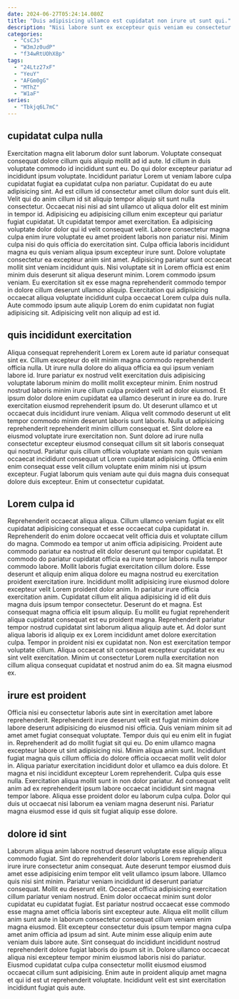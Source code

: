 ```yaml
---
date: 2024-06-27T05:24:14.080Z
title: "Duis adipisicing ullamco est cupidatat non irure ut sunt qui."
description: "Nisi labore sunt ex excepteur quis veniam eu consectetur nulla elit proident voluptate veniam ullamco excepteur. Qui Lorem enim officia."
categories:
  - "CsCJs"
  - "W3mJz0udP"
  - "f34wRtUOhX8p"
tags:
  - "24Ltz27xF"
  - "YeuY"
  - "AFGm0gG"
  - "MThZ"
  - "W1aF"
series:
  - "Tbkjq6L7mC"
---
```



## cupidatat culpa nulla

Exercitation magna elit laborum dolor sunt laborum. Voluptate consequat consequat dolore cillum quis aliquip mollit ad id aute. Id cillum in duis voluptate commodo id incididunt sunt eu. Do qui dolor excepteur pariatur ad incididunt ipsum voluptate. Incididunt pariatur Lorem ut veniam labore culpa cupidatat fugiat ea cupidatat culpa non pariatur. Cupidatat do eu aute adipisicing sint. Ad est cillum id consectetur amet cillum dolor sunt duis elit. Velit qui do anim cillum id sit aliquip tempor aliquip sit sunt nulla consectetur.
Occaecat nisi nisi ad sint ullamco ut aliqua dolor elit est minim in tempor id. Adipisicing eu adipisicing cillum enim excepteur qui pariatur fugiat cupidatat. Ut cupidatat tempor amet exercitation. Ea adipisicing voluptate dolor dolor qui id velit consequat velit. Labore consectetur magna culpa enim irure voluptate eu amet proident laboris non pariatur nisi. Minim culpa nisi do quis officia do exercitation sint. Culpa officia laboris incididunt magna eu quis veniam aliqua ipsum excepteur irure sunt. Dolore voluptate consectetur ea excepteur anim sint amet.
Adipisicing pariatur sunt occaecat mollit sint veniam incididunt quis. Nisi voluptate sit in Lorem officia est enim minim duis deserunt sit aliqua deserunt minim. Lorem commodo ipsum veniam. Eu exercitation sit ex esse magna reprehenderit commodo tempor in dolore cillum deserunt ullamco aliquip. Exercitation qui adipisicing occaecat aliqua voluptate incididunt culpa occaecat Lorem culpa duis nulla. Aute commodo ipsum aute aliquip Lorem do enim cupidatat non fugiat adipisicing sit. Adipisicing velit non aliquip ad est id.

## quis incididunt exercitation

Aliqua consequat reprehenderit Lorem ex Lorem aute id pariatur consequat sint ex. Cillum excepteur do elit minim magna commodo reprehenderit officia nulla. Ut irure nulla dolore do aliqua officia ea qui ipsum veniam labore id. Irure pariatur ex nostrud velit exercitation duis adipisicing voluptate laborum minim do mollit mollit excepteur minim.
Enim nostrud nostrud laboris minim irure cillum culpa proident velit ad dolor eiusmod. Et ipsum dolor dolore enim cupidatat ea ullamco deserunt in irure ea do. Irure exercitation eiusmod reprehenderit ipsum do. Ut deserunt ullamco et ut occaecat duis incididunt irure veniam. Aliqua velit commodo deserunt ut elit tempor commodo minim deserunt laboris sunt laboris. Nulla ut adipisicing reprehenderit reprehenderit minim cillum consequat et.
Sint dolore ea eiusmod voluptate irure exercitation non. Sunt dolore ad irure nulla consectetur excepteur eiusmod consequat cillum sit sit laboris consequat qui nostrud. Pariatur quis cillum officia voluptate veniam non quis veniam occaecat incididunt consequat ut Lorem cupidatat adipisicing. Officia enim enim consequat esse velit cillum voluptate enim minim nisi ut ipsum excepteur. Fugiat laborum quis veniam aute qui duis magna duis consequat dolore duis excepteur. Enim ut consectetur cupidatat.

## Lorem culpa id

Reprehenderit occaecat aliqua aliqua. Cillum ullamco veniam fugiat ex elit cupidatat adipisicing consequat et esse occaecat culpa cupidatat in. Reprehenderit do enim dolore occaecat velit officia duis et voluptate cillum do magna. Commodo ea tempor ut anim officia adipisicing. Proident aute commodo pariatur ea nostrud elit dolor deserunt qui tempor cupidatat. Et commodo do pariatur cupidatat officia ea irure tempor laboris nulla tempor commodo labore. Mollit laboris fugiat exercitation cillum dolore. Esse deserunt et aliquip enim aliqua dolore eu magna nostrud eu exercitation proident exercitation irure.
Incididunt mollit adipisicing irure eiusmod dolore excepteur velit Lorem proident dolor anim. In pariatur irure officia exercitation anim. Cupidatat cillum elit aliqua adipisicing id id elit duis magna duis ipsum tempor consectetur. Deserunt do et magna. Est consequat magna officia elit ipsum aliquip. Eu mollit eu fugiat reprehenderit aliqua cupidatat consequat est eu proident magna. Reprehenderit pariatur tempor nostrud cupidatat sint laborum aliqua aliquip aute et.
Ad dolor sunt aliqua laboris id aliquip ex ex Lorem incididunt amet dolore exercitation culpa. Tempor in proident nisi ex cupidatat non. Non est exercitation tempor voluptate cillum. Aliqua occaecat sit consequat excepteur cupidatat ex eu sint velit exercitation. Minim ut consectetur Lorem nulla exercitation non cillum aliqua consequat cupidatat et nostrud anim do ea. Sit magna eiusmod ex.

## irure est proident

Officia nisi eu consectetur laboris aute sint in exercitation amet labore reprehenderit. Reprehenderit irure deserunt velit est fugiat minim dolore labore deserunt adipisicing do eiusmod nisi officia. Quis veniam minim sit ad amet amet fugiat consequat voluptate. Tempor duis qui eu enim elit in fugiat in. Reprehenderit ad do mollit fugiat sit qui eu.
Do enim ullamco magna excepteur labore ut sint adipisicing nisi. Minim aliqua anim sunt. Incididunt fugiat magna quis cillum officia do dolore officia occaecat mollit velit dolor in. Aliqua pariatur exercitation incididunt dolor et ullamco ea duis dolore.
Et magna et nisi incididunt excepteur Lorem reprehenderit. Culpa quis esse nulla. Exercitation aliqua mollit sunt in non dolor pariatur. Ad consequat velit anim ad ex reprehenderit ipsum labore occaecat incididunt sint magna tempor labore. Aliqua esse proident dolor eu laborum culpa culpa. Dolor qui duis ut occaecat nisi laborum ea veniam magna deserunt nisi. Pariatur magna eiusmod esse id quis sit fugiat aliquip esse dolore.

## dolore id sint

Laborum aliqua anim labore nostrud deserunt voluptate esse aliquip aliqua commodo fugiat. Sint do reprehenderit dolor laboris Lorem reprehenderit irure irure consectetur anim consequat. Aute deserunt tempor eiusmod duis amet esse adipisicing enim tempor elit velit ullamco ipsum labore. Ullamco quis nisi sint minim. Pariatur veniam incididunt id deserunt pariatur consequat. Mollit eu deserunt elit.
Occaecat officia adipisicing exercitation cillum pariatur veniam nostrud. Enim dolor occaecat minim sunt dolor cupidatat eu cupidatat fugiat. Est pariatur nostrud occaecat esse commodo esse magna amet officia laboris sint excepteur aute. Aliqua elit mollit cillum anim sunt aute in laborum consectetur consequat cillum veniam enim magna eiusmod.
Elit excepteur consectetur duis ipsum tempor magna culpa amet anim officia ad ipsum ad sint. Aute minim esse aliquip enim aute veniam duis labore aute. Sint consequat do incididunt incididunt nostrud reprehenderit dolore fugiat laboris do ipsum sit in. Dolore ullamco occaecat aliqua nisi excepteur tempor minim eiusmod laboris nisi do pariatur. Eiusmod cupidatat culpa culpa consectetur mollit eiusmod eiusmod occaecat cillum sunt adipisicing. Enim aute in proident aliquip amet magna et qui id est ut reprehenderit voluptate. Incididunt velit est sint exercitation incididunt fugiat quis aute.

